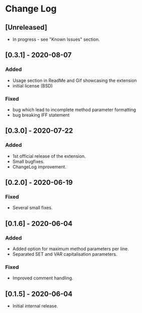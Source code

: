 # Change Log

## [Unreleased]
- In progress - see "Known Issues" section.

## [0.3.1] - 2020-08-07
### Added
- Usage section in ReadMe and Gif showcasing the extension
- initial license (BSD)

### Fixed
- bug which lead to incomplete method parameter formatting
- bug breaking IFF statement

## [0.3.0] - 2020-07-22
### Added
- 1st official release of the extension.
- Small bugfixes.
- ChangeLog improvement.

## [0.2.0] - 2020-06-19
### Fixed
- Several small fixes.

## [0.1.6] - 2020-06-04
### Added
- Added option for maximum method parameters per line.
- Separated SET and VAR capitalisation parameters.
### Fixed
- Improved comment handling.

## [0.1.5] - 2020-06-04
- Initial internal release.